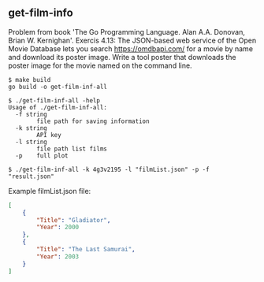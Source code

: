 ## get-film-info

Problem from book 'The Go Programming Language. Alan A.A. Donovan,
Brian W. Kernighan'. Exercis 4.13: The JSON-based web service of the Open
Movie Database lets you search https://omdbapi.com/ for a movie by name
and download its poster image. Write a tool poster that downloads the
poster image for the movie named on the command line.

```shell script
$ make build 
go build -o get-film-inf-all
```
```shell script
$ ./get-film-inf-all -help
Usage of ./get-film-inf-all:
  -f string
    	file path for saving information
  -k string
    	API key
  -l string
    	file path list films
  -p	full plot

```
```shell script
$ ./get-film-inf-all -k 4g3v2195 -l "filmList.json" -p -f "result.json"
```
Example filmList.json file:
```json
[
	{
		"Title": "Gladiator",
		"Year": 2000
	},
	{
		"Title": "The Last Samurai",
		"Year": 2003
	}
]
```
